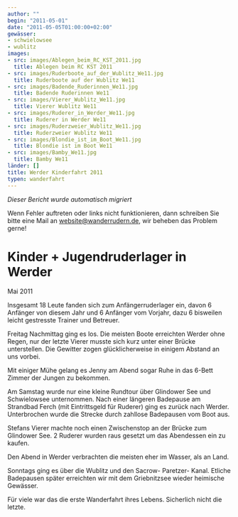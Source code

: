 ```yaml
---
author: ""
begin: "2011-05-01"
date: "2011-05-05T01:00:00+02:00"
gewässer:
- schwielowsee
- wublitz
images:
- src: images/Ablegen_beim_RC_KST_2011.jpg
  title: Ablegen beim RC KST 2011
- src: images/Ruderboote_auf_der_Wublitz_We11.jpg
  title: Ruderboote auf der Wublitz We11
- src: images/Badende_Ruderinnen_We11.jpg
  title: Badende Ruderinnen We11
- src: images/Vierer_Wublitz_We11.jpg
  title: Vierer Wublitz We11
- src: images/Ruderer_in_Werder_We11.jpg
  title: Ruderer in Werder We11
- src: images/Ruderzweier_Wublitz_We11.jpg
  title: Ruderzweier Wublitz We11
- src: images/Blondie_ist_im_Boot_We11.jpg
  title: Blondie ist im Boot We11
- src: images/Bamby_We11.jpg
  title: Bamby We11
länder: []
title: Werder Kinderfahrt 2011
typen: wanderfahrt
---
```



*Dieser Bericht wurde automatisch migriert*

Wenn Fehler auftreten oder links nicht funktionieren, dann schreiben Sie bitte eine Mail an website@wanderrudern.de, wir beheben das Problem gerne!



# Kinder + Jugendruderlager in Werder


Mai 2011

Insgesamt 18 Leute fanden sich zum Anfängerruderlager ein, davon 6 Anfänger von diesem Jahr und 6 Anfänger vom Vorjahr, dazu 6 bisweilen leicht gestresste Trainer und Betreuer.

Freitag Nachmittag ging es los. Die meisten Boote erreichten Werder ohne Regen, nur der letzte Vierer musste sich kurz unter einer Brücke unterstellen. Die Gewitter zogen glücklicherweise in einigem Abstand an uns vorbei.

Mit einiger Mühe gelang es Jenny am Abend sogar Ruhe in das 6-Bett Zimmer der Jungen zu bekommen.

Am Samstag wurde nur eine kleine Rundtour über Glindower See und Schwielowsee unternommen. Nach einer längeren Badepause am Strandbad Ferch (mit Eintrittsgeld für Ruderer) ging es zurück nach Werder. Unterbrochen wurde die Strecke durch zahllose Badepausen vom Boot aus.

Stefans Vierer machte noch einen Zwischenstop an der Brücke zum Glindower See. 2 Ruderer wurden raus gesetzt um das Abendessen ein zu kaufen.

Den Abend in Werder verbrachten die meisten eher im Wasser, als an Land.

Sonntags ging es über die Wublitz und den Sacrow- Paretzer- Kanal. Etliche Badepausen später erreichten wir mit dem Griebnitzsee wieder heimische Gewässer.

Für viele war das die erste Wanderfahrt ihres Lebens. Sicherlich nicht die letzte.
